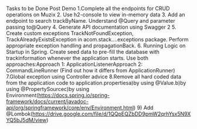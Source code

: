 Tasks to be Done Post Demo
1.Complete all the endpoints for CRUD operations on Muzix
2. Use h2-console to view in-memory data
3. Add an endpoint to search trackByName. Understand @Query and parameter passing to@Query
4. Generate API documentation using Swagger 2
5. Create custom exceptions TrackNotFoundException, TrackAlreadyExistsException in acom.stack....exceptions package. Perform appropriate exception handling and propagationBack.
6. Running Logic on Startup in Spring. Create seed data to pre-fill the database with trackinformation whenever the application starts. Use both approaches:Approach 1: ApplicationListener<ContextRefreshedEvent>Approach 2: CommandLineRunner (Find out how it differs from ApplicationRunner)
7.Global exception using Controller advice
8.Remove all hard coded data from the application code to application.propertiesa)by using @Value.b)by using @PropertySourcec)by using ​​ Environment(https://docs.spring.io/spring-framework/docs/current/javadoc-api/org/springframework/core/env/Environment.html)
9) Add @Lombok(https://drive.google.com/file/d/1QQpEQZbDD9pmW2qrhYsx5N9XYQ5bJ5dM/view)
